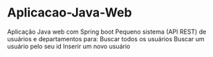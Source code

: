 # Aplicacao-Java-Web
Aplicação Java web com Spring boot
Pequeno sistema (API REST) de usuários e departamentos para:
Buscar todos os usuários 
Buscar um usuário pelo seu id
Inserir um novo usuário 

